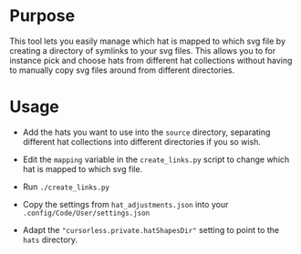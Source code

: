 # Purpose

This tool lets you easily manage which hat is mapped to which svg file by creating a directory of symlinks to your svg files.
This allows you to for instance pick and choose hats from different hat collections without having to manually copy svg files around from different directories.

# Usage

* Add the hats you want to use into the `source` directory, separating different hat collections into different directories if you so wish.

* Edit the `mapping` variable in the `create_links.py` script to change which hat is mapped to which svg file.

* Run `./create_links.py`

* Copy the settings from `hat_adjustments.json` into your `.config/Code/User/settings.json`

* Adapt the `"cursorless.private.hatShapesDir"` setting to point to the `hats` directory.
